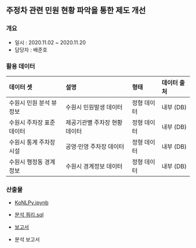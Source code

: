 ## 주정차 관련 민원 현황 파악을 통한 제도 개선

### 개요
- 일시 : 2020.11.02 ~ 2020.11.20
- 담당자 : 배준호

### 활용 데이터

| 데이터 셋            | 설명 | 형태 | 데이터 출처      |
| :-------------------- | :---- | :---------- | :--------------- |
| 수원시 민원 분석 뷰 정보           | 수원시 민원발생 데이터 | 정형 데이터 | 내부 (DB) |
| 수원시 주차장 표준데이터           | 제공기관별 주차장 현황 데이터 | 정형 데이터 | 내부 (DB) |
| 수원시 통계 주차장 시설           | 공영·민영 주차장 데이터 | 정형 데이터 | 내부 (DB) |
| 수원시 행정동 경계정보          | 수원시 경계정보 데이터 | 정형 데이터 | 내부 (DB) |

### 산출물
- [KoNLPy.ipynb](https://github.com/juunho/Bigintern-2020/blob/720d625c15a66820b07fc7477a657e44e1125c56/Data%20Visualization/2.%20%EC%A3%BC%EC%A0%95%EC%B0%A8%20%EA%B4%80%EB%A0%A8%20%EB%AF%BC%EC%9B%90%20%ED%98%84%ED%99%A9%20%ED%8C%8C%EC%95%85%EC%9D%84%20%ED%86%B5%ED%95%9C%20%EC%A0%9C%EB%8F%84%20%EA%B0%9C%EC%84%A0/KoNLPy%20WordCloud.ipynb)

-  [분석 쿼리.sql](https://github.com/juunho/Bigintern-2020/blob/e7bd3f6882fe1811a7cb04120c541731efffe9c5/Data%20Visualization/2.%20%EC%A3%BC%EC%A0%95%EC%B0%A8%20%EA%B4%80%EB%A0%A8%20%EB%AF%BC%EC%9B%90%20%ED%98%84%ED%99%A9%20%ED%8C%8C%EC%95%85%EC%9D%84%20%ED%86%B5%ED%95%9C%20%EC%A0%9C%EB%8F%84%20%EA%B0%9C%EC%84%A0/%EB%B6%84%EC%84%9D%EC%BF%BC%EB%A6%AC.md)

- [보고서](https://github.com/juunho/Bigintern-2020/blob/99a630fb8a86f86dae4110fe8ffc6bb4f931b927/Data%20Visualization/1.%20%EB%85%B8%EC%9D%B8%20%EC%96%B8%ED%83%9D%ED%8A%B8%20%EC%A7%84%EB%A3%8C%20%EA%B5%90%EC%9C%A1%EC%9D%B8%EC%9B%90%20%EB%B0%B0%EC%B9%98%20%EC%B5%9C%EC%A0%81%ED%99%94/IMAGE/IMG005.PNG
)

- 분석 보고서
